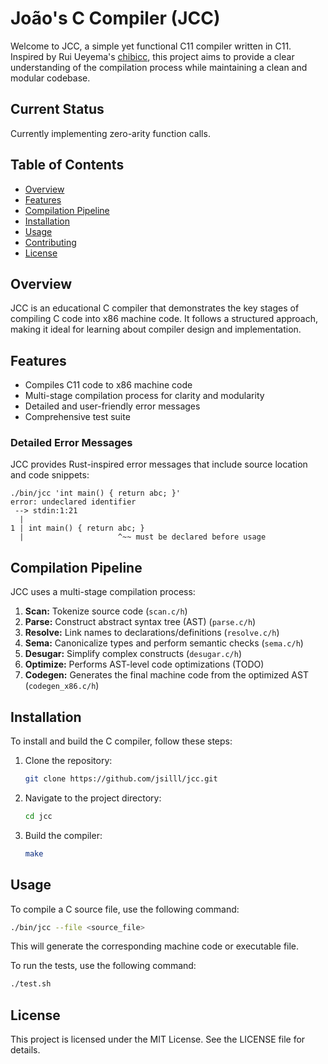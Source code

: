 # João's C Compiler (JCC)

Welcome to JCC, a simple yet functional C11 compiler written in C11. Inspired by Rui Ueyema's [chibicc](https://github.com/rui314/chibicc), this project aims to provide a clear understanding of the compilation process while maintaining a clean and modular codebase.

## Current Status

Currently implementing zero-arity function calls.

## Table of Contents

- [Overview](#overview)
- [Features](#features)
- [Compilation Pipeline](#compilation-pipeline)
- [Installation](#installation)
- [Usage](#usage)
- [Contributing](#contributing)
- [License](#license)

## Overview

JCC is an educational C compiler that demonstrates the key stages of compiling C code into x86 machine code. It follows a structured approach, making it ideal for learning about compiler design and implementation.

## Features

- Compiles C11 code to x86 machine code
- Multi-stage compilation process for clarity and modularity
- Detailed and user-friendly error messages
- Comprehensive test suite

### Detailed Error Messages

JCC provides Rust-inspired error messages that include source location and code snippets:

```
./bin/jcc 'int main() { return abc; }'
error: undeclared identifier
 --> stdin:1:21
  |
1 | int main() { return abc; }
  |                     ^~~ must be declared before usage
```

## Compilation Pipeline

JCC uses a multi-stage compilation process:

1. **Scan:** Tokenize source code (`scan.c/h`)
2. **Parse:** Construct abstract syntax tree (AST) (`parse.c/h`)
3. **Resolve:** Link names to declarations/definitions (`resolve.c/h`)
4. **Sema:** Canonicalize types and perform semantic checks (`sema.c/h`)
5. **Desugar:** Simplify complex constructs (`desugar.c/h`)
6. **Optimize:** Performs AST-level code optimizations (TODO)
7. **Codegen:** Generates the final machine code from the optimized AST (`codegen_x86.c/h`)

## Installation

To install and build the C compiler, follow these steps:

1. Clone the repository:
    ```sh
    git clone https://github.com/jsilll/jcc.git
    ```
2. Navigate to the project directory:
    ```sh
    cd jcc
    ```
3. Build the compiler:
    ```sh
    make
    ```

## Usage

To compile a C source file, use the following command:

```sh
./bin/jcc --file <source_file>
```

This will generate the corresponding machine code or executable file.

To run the tests, use the following command:

```sh
./test.sh
```

## License

This project is licensed under the MIT License. See the LICENSE file for details.